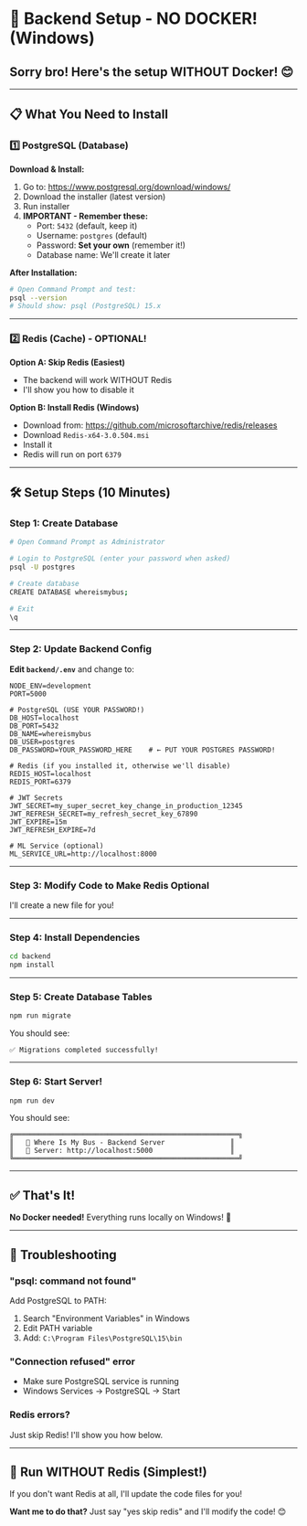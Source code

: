 # 🚀 Backend Setup - NO DOCKER! (Windows)

## Sorry bro! Here's the setup WITHOUT Docker! 😊

---

## 📋 What You Need to Install

### 1️⃣ **PostgreSQL** (Database)

**Download & Install:**
1. Go to: https://www.postgresql.org/download/windows/
2. Download the installer (latest version)
3. Run installer
4. **IMPORTANT - Remember these:**
   - Port: `5432` (default, keep it)
   - Username: `postgres` (default)
   - Password: **Set your own** (remember it!)
   - Database name: We'll create it later

**After Installation:**
```bash
# Open Command Prompt and test:
psql --version
# Should show: psql (PostgreSQL) 15.x
```

---

### 2️⃣ **Redis** (Cache) - OPTIONAL!

**Option A: Skip Redis (Easiest)**
- The backend will work WITHOUT Redis
- I'll show you how to disable it

**Option B: Install Redis (Windows)**
- Download from: https://github.com/microsoftarchive/redis/releases
- Download `Redis-x64-3.0.504.msi`
- Install it
- Redis will run on port `6379`

---

## 🛠️ Setup Steps (10 Minutes)

### Step 1: Create Database

```bash
# Open Command Prompt as Administrator

# Login to PostgreSQL (enter your password when asked)
psql -U postgres

# Create database
CREATE DATABASE whereismybus;

# Exit
\q
```

---

### Step 2: Update Backend Config

**Edit `backend/.env`** and change to:

```env
NODE_ENV=development
PORT=5000

# PostgreSQL (USE YOUR PASSWORD!)
DB_HOST=localhost
DB_PORT=5432
DB_NAME=whereismybus
DB_USER=postgres
DB_PASSWORD=YOUR_PASSWORD_HERE    # ← PUT YOUR POSTGRES PASSWORD!

# Redis (if you installed it, otherwise we'll disable)
REDIS_HOST=localhost
REDIS_PORT=6379

# JWT Secrets
JWT_SECRET=my_super_secret_key_change_in_production_12345
JWT_REFRESH_SECRET=my_refresh_secret_key_67890
JWT_EXPIRE=15m
JWT_REFRESH_EXPIRE=7d

# ML Service (optional)
ML_SERVICE_URL=http://localhost:8000
```

---

### Step 3: Modify Code to Make Redis Optional

I'll create a new file for you!

---

### Step 4: Install Dependencies

```bash
cd backend
npm install
```

---

### Step 5: Create Database Tables

```bash
npm run migrate
```

You should see:
```
✅ Migrations completed successfully!
```

---

### Step 6: Start Server!

```bash
npm run dev
```

You should see:
```
╔═══════════════════════════════════════════════════════╗
║   🚌 Where Is My Bus - Backend Server                ║
║   🚀 Server: http://localhost:5000                   ║
╚═══════════════════════════════════════════════════════╝
```

---

## ✅ That's It!

**No Docker needed!** Everything runs locally on Windows! 🎉

---

## 🚨 Troubleshooting

### "psql: command not found"
Add PostgreSQL to PATH:
1. Search "Environment Variables" in Windows
2. Edit PATH variable
3. Add: `C:\Program Files\PostgreSQL\15\bin`

### "Connection refused" error
- Make sure PostgreSQL service is running
- Windows Services → PostgreSQL → Start

### Redis errors?
Just skip Redis! I'll show you how below.

---

## 🔧 Run WITHOUT Redis (Simplest!)

If you don't want Redis at all, I'll update the code files for you!

**Want me to do that?** Just say "yes skip redis" and I'll modify the code! 😊

